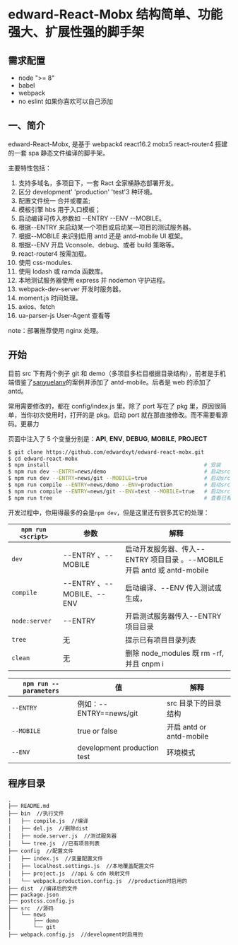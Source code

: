 # edward-React-Mobx 结构简单、功能强大、扩展性强的脚手架

## 需求配置

* node ">= 8"
* babel
* webpack
* no eslint 如果你喜欢可以自己添加

## 一、简介

edward-React-Mobx, 是基于 webpack4 react16.2 mobx5 react-router4 搭建的一套 spa 静态文件编译的脚手架。

主要特性包括：

1.  支持多域名，多项目下，一套 Ract 全家桶静态部署开发。
2.  区分 development' 'production' 'test'3 种环境。
3.  配置文件统一 合并或覆盖;
4.  模板引擎 hbs 用于入口模板；
5.  启动编译可传入参数如 --ENTRY --ENV --MOBILE。
6.  根据--ENTRY 来启动某一个项目或启动某一项目的测试服务器。
7.  根据--MOBILE 来识别启用 antd 还是 antd-mobile UI 框架。
8.  根据--ENV 开启 Vconsole、debug、或者 build 策略等。
9.  react-router4 按需加载。
10. 使用 css-modules.
11. 使用 lodash 或 ramda 函数库。
12. 本地测试服务器使用 express 并 nodemon 守护进程。
13. webpack-dev-server 开发时服务器。
14. moment.js 时间处理。
15. axios、fetch
16. ua-parser-js User-Agent 查看等

note：部署推荐使用 nginx 处理。

## 开始

目前 src 下有两个例子 git 和 demo（多项目多栏目根据目录结构），前者是手机端借鉴了[sanyuelanv](https://github.com/sanyuelanv/react-mobx-project)的案例并添加了 antd-mobile。后者是 web 的添加了 antd。

常用需要修改的，都在 config/index.js 里。除了 port 写在了 pkg 里，原因很简单，当你初次使用时，打开的是 pkg。启动 port 就在那直接修改。而不需要看源码。更暴力

页面中注入了 5 个变量分别是：**API**, **ENV**, **DEBUG**, **MOBILE**, **PROJECT**

```bash
$ git clone https://github.com/edwardxyt/edward-react-mobx.git
$ cd edward-react-mobx
$ npm install                                                 # 安装
$ npm run dev --ENTRY=news/demo                               # 启动src/news/demo下的 mian.js （development、antd）
$ npm run dev --ENTRY=news/git --MOBILE=true                  # 启动src/news/git下的 mian.js （development、antd-mobile）
$ npm run compile --ENTRY=news/demo --ENV=production          # 启动src/news/demo下的 mian.js （production、antd）
$ npm run compile --ENTRY=news/git --ENV=test --MOBILE=true   # 启动src/news/git下的 mian.js （test、antd-mobile）
$ npm run tree                                                # 查看已有项目列表
```

开发过程中，你用得最多的会是`npm dev`，但是这里还有很多其它的处理：

| `npm run <script>` | 参数                      | 解释                                                                     |
| ------------------ | ------------------------- | ------------------------------------------------------------------------ |
| `dev`              | --ENTRY 、--MOBILE        | 启动开发服务器、传入--ENTRY 项目目录 。--MOBILE 开启 antd 或 antd-mobile |
| `compile`          | --ENTRY 、--MOBILE、--ENV | 启动编译、--ENV 传入测试或生成，                                         |
| `node:server`      | --ENTRY                   | 开启测试服务器传入--ENTRY 项目目录                                       |
| `tree`             | 无                        | 提示已有项目目录列表                                                     |
| `clean`            | 无                        | 删除 node_modules 既 rm -rf, 并且 cnpm i                                 |

| `npm run --parameters` | 值                          | 解释                     |
| ---------------------- | --------------------------- | ------------------------ |
| `--ENTRY`              | 例如：--ENTRY==news/git     | src 目录下的目录结构     |
| `--MOBILE`             | true or false               | 开启 antd or antd-mobile |
| `--ENV`                | development production test | 环境模式                 |

## 程序目录

```
.
├── README.md
├── bin  //执行文件
│   ├── compile.js  //编译
│   ├── del.js  //删除dist
│   ├── node.server.js  //测试服务器
│   └── tree.js  //已有项目列表
├── config  //配置文件
│   ├── index.js  //变量配置文件
│   ├── localhost.settings.js  //本地覆盖配置文件
│   ├── project.js  //api & cdn 映射文件
│   └── webpack.production.config.js  //production时启用的
├── dist  //编译后的文件
├── package.json
├── postcss.config.js
├── src  //源码
│   └── news
│       ├── demo
│       └── git
├── webpack.config.js  //development时启用的
```
